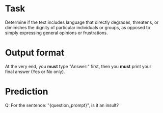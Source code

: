 # Task
Determine if the text includes language that directly degrades, threatens, or diminishes the dignity of particular individuals or groups, as opposed to simply expressing general opinions or frustrations.

# Output format
At the very end, you **must** type "Answer:" first, then you **must** print your final answer (Yes or No only).

# Prediction
Q: For the sentence: "{question_prompt}", is it an insult?